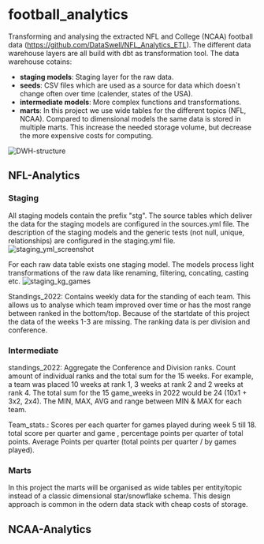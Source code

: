 # football_analytics
Transforming and analysing the extracted NFL and College (NCAA) football data (https://github.com/DataSwell/NFL_Analytics_ETL). The different data warehouse layers are all build with dbt as transformation tool. The data warehouse cotains:
- **staging models**: Staging layer for the raw data.
- **seeds**: CSV files which are used as a source for data which doesn`t change often over time (calender, states of the USA).
- **intermediate models**: More complex functions and transformations.
- **marts**: In this project we use wide tables for the different topics (NFL, NCAA). Compared to dimensional models the same data is stored in multiple marts. This increase the needed storage volume, but decrease the more expensive costs for computing.

![DWH-structure](https://user-images.githubusercontent.com/63445819/233022217-e4004b46-4d0c-46e9-9bcb-765512800c5b.png)

## NFL-Analytics


### Staging
All staging models contain the prefix "stg". The source tables which deliver the data for the staging models are configured in the sources.yml file. The description of the staging models and the generic tests (not null, unique, relationships) are configured in the staging.yml file.
![staging_yml_screenshot](https://user-images.githubusercontent.com/63445819/233024130-68f89395-0140-4a48-acf6-28777237e486.png)

For each raw data table exists one staging model. The models process light transformations of the raw data like renaming, filtering, concating, casting etc.
![staging_kg_games](https://user-images.githubusercontent.com/63445819/233024951-40f18c43-853c-4b42-be7e-86b3df342187.png)


Standings_2022: Contains weekly data for the standing of each team. This allows us to analyse which team improved over time or has the most range between ranked in the bottom/top. Because of the startdate of this project the data of the weeks 1-3 are missing. The ranking data is per division and conference.

### Intermediate

standings_2022: Aggregate the Conference and Division ranks. Count amount of individual ranks and the total sum for the 15 weeks. For example, a team was placed 10 weeks at rank 1, 3 weeks at rank 2 and 2 weeks at rank 4. The total sum for the 15 game_weeks in 2022 would be 24 (10x1 + 3x2, 2x4). The MIN, MAX, AVG and range between MIN & MAX for each team.


Team_stats.: Scores per each quarter for games played during week 5 till 18. total score per quarter and game , percentage points per quarter of total points. Average Points per quarter (total points per quarter / by games played).

### Marts 
In this project the marts will be organised as wide tables per entity/topic instead of a classic dimensional star/snowflake schema. This design approach is common in the odern data stack with cheap costs of storage. 



## NCAA-Analytics


